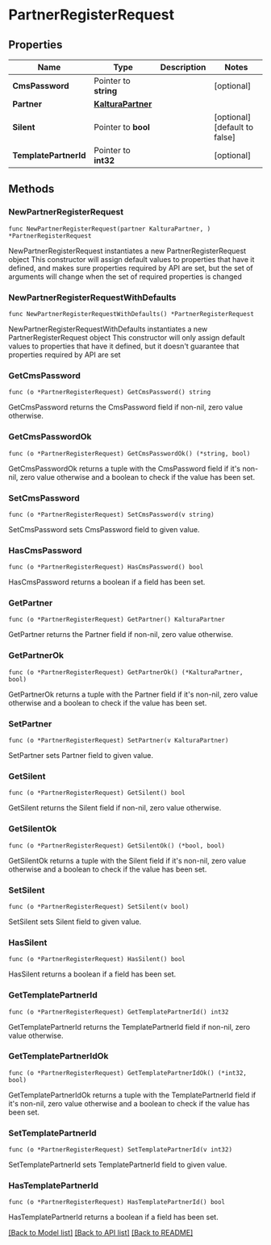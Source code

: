 # PartnerRegisterRequest

## Properties

Name | Type | Description | Notes
------------ | ------------- | ------------- | -------------
**CmsPassword** | Pointer to **string** |  | [optional] 
**Partner** | [**KalturaPartner**](KalturaPartner.md) |  | 
**Silent** | Pointer to **bool** |  | [optional] [default to false]
**TemplatePartnerId** | Pointer to **int32** |  | [optional] 

## Methods

### NewPartnerRegisterRequest

`func NewPartnerRegisterRequest(partner KalturaPartner, ) *PartnerRegisterRequest`

NewPartnerRegisterRequest instantiates a new PartnerRegisterRequest object
This constructor will assign default values to properties that have it defined,
and makes sure properties required by API are set, but the set of arguments
will change when the set of required properties is changed

### NewPartnerRegisterRequestWithDefaults

`func NewPartnerRegisterRequestWithDefaults() *PartnerRegisterRequest`

NewPartnerRegisterRequestWithDefaults instantiates a new PartnerRegisterRequest object
This constructor will only assign default values to properties that have it defined,
but it doesn't guarantee that properties required by API are set

### GetCmsPassword

`func (o *PartnerRegisterRequest) GetCmsPassword() string`

GetCmsPassword returns the CmsPassword field if non-nil, zero value otherwise.

### GetCmsPasswordOk

`func (o *PartnerRegisterRequest) GetCmsPasswordOk() (*string, bool)`

GetCmsPasswordOk returns a tuple with the CmsPassword field if it's non-nil, zero value otherwise
and a boolean to check if the value has been set.

### SetCmsPassword

`func (o *PartnerRegisterRequest) SetCmsPassword(v string)`

SetCmsPassword sets CmsPassword field to given value.

### HasCmsPassword

`func (o *PartnerRegisterRequest) HasCmsPassword() bool`

HasCmsPassword returns a boolean if a field has been set.

### GetPartner

`func (o *PartnerRegisterRequest) GetPartner() KalturaPartner`

GetPartner returns the Partner field if non-nil, zero value otherwise.

### GetPartnerOk

`func (o *PartnerRegisterRequest) GetPartnerOk() (*KalturaPartner, bool)`

GetPartnerOk returns a tuple with the Partner field if it's non-nil, zero value otherwise
and a boolean to check if the value has been set.

### SetPartner

`func (o *PartnerRegisterRequest) SetPartner(v KalturaPartner)`

SetPartner sets Partner field to given value.


### GetSilent

`func (o *PartnerRegisterRequest) GetSilent() bool`

GetSilent returns the Silent field if non-nil, zero value otherwise.

### GetSilentOk

`func (o *PartnerRegisterRequest) GetSilentOk() (*bool, bool)`

GetSilentOk returns a tuple with the Silent field if it's non-nil, zero value otherwise
and a boolean to check if the value has been set.

### SetSilent

`func (o *PartnerRegisterRequest) SetSilent(v bool)`

SetSilent sets Silent field to given value.

### HasSilent

`func (o *PartnerRegisterRequest) HasSilent() bool`

HasSilent returns a boolean if a field has been set.

### GetTemplatePartnerId

`func (o *PartnerRegisterRequest) GetTemplatePartnerId() int32`

GetTemplatePartnerId returns the TemplatePartnerId field if non-nil, zero value otherwise.

### GetTemplatePartnerIdOk

`func (o *PartnerRegisterRequest) GetTemplatePartnerIdOk() (*int32, bool)`

GetTemplatePartnerIdOk returns a tuple with the TemplatePartnerId field if it's non-nil, zero value otherwise
and a boolean to check if the value has been set.

### SetTemplatePartnerId

`func (o *PartnerRegisterRequest) SetTemplatePartnerId(v int32)`

SetTemplatePartnerId sets TemplatePartnerId field to given value.

### HasTemplatePartnerId

`func (o *PartnerRegisterRequest) HasTemplatePartnerId() bool`

HasTemplatePartnerId returns a boolean if a field has been set.


[[Back to Model list]](../README.md#documentation-for-models) [[Back to API list]](../README.md#documentation-for-api-endpoints) [[Back to README]](../README.md)


